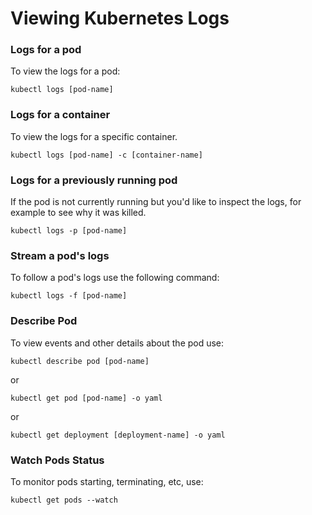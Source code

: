 # Viewing Kubernetes Logs

### Logs for a pod
To view the logs for a pod:
```
kubectl logs [pod-name]
```

### Logs for a container
To view the logs for a specific container.
```
kubectl logs [pod-name] -c [container-name]
```

### Logs for a previously running pod
If the pod is not currently running but you'd 
like to inspect the logs, for example to see 
why it was killed.
```
kubectl logs -p [pod-name]
```

### Stream a pod's logs
To follow a pod's logs use the following command:
```
kubectl logs -f [pod-name]
```

### Describe Pod
To view events and other details about the pod use:
```
kubectl describe pod [pod-name]
```
or
```
kubectl get pod [pod-name] -o yaml
```
or
```
kubectl get deployment [deployment-name] -o yaml
```

### Watch Pods Status
To monitor pods starting, terminating, etc, use:
```
kubectl get pods --watch
```



